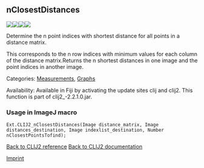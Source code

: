 ## nClosestDistances
<img src="images/mini_empty_logo.png"/><img src="images/mini_clij2_logo.png"/><img src="images/mini_empty_logo.png"/><img src="images/mini_empty_logo.png"/>

Determine the n point indices with shortest distance for all points in a distance matrix. 

This corresponds to the n row indices with minimum values for each column of the distance matrix.Returns the n shortest distances in one image and the point indices in another image.

Categories: [Measurements](https://clij.github.io/clij2-docs/reference__measurement), [Graphs](https://clij.github.io/clij2-docs/reference__graph)

Availability: Available in Fiji by activating the update sites clij and clij2.
This function is part of clij2_-2.2.1.0.jar.

### Usage in ImageJ macro
```
Ext.CLIJ2_nClosestDistances(Image distance_matrix, Image distances_destination, Image indexlist_destination, Number nClosestPointsTofind);
```


[Back to CLIJ2 reference](https://clij.github.io/clij2-docs/reference)
[Back to CLIJ2 documentation](https://clij.github.io/clij2-docs)

[Imprint](https://clij.github.io/imprint)
